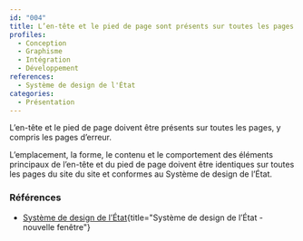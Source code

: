 ```yaml
---
id: "004"
title: L’en-tête et le pied de page sont présents sur toutes les pages du site et sont conformes au Système de design de l’État
profiles:
  - Conception
  - Graphisme
  - Intégration
  - Développement
references:
  - Système de design de l'État
categories:
  - Présentation
---
```



L’en-tête et le pied de page doivent être présents sur toutes les pages, y compris les pages d’erreur. 

L’emplacement, la forme, le contenu et le comportement des éléments principaux de l’en-tête et du pied de page doivent être identiques sur toutes les pages du site du site et conformes au Système de design de l’État.


### Références

*  [Système de design de l’État](https://www.systeme-de-design.gouv.fr/){title="Système de design de l’État - nouvelle fenêtre"}
